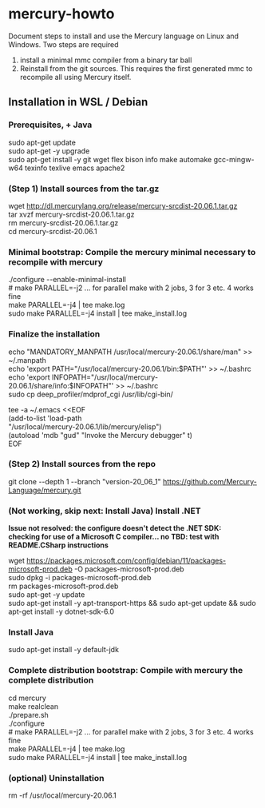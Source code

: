 # mercury-howto
Document steps to install and use the Mercury language on Linux and Windows.
Two steps are required

1. install a minimal mmc compiler from a binary tar ball
2. Reinstall from the git sources. This requires the first generated mmc to recompile all using Mercury itself.

## Installation in WSL / Debian

### Prerequisites, + Java

  sudo apt-get update  
  sudo apt-get -y upgrade  
  sudo apt-get install -y git wget flex bison info make automake gcc-mingw-w64 texinfo texlive emacs apache2  

### (Step 1) Install sources from the tar.gz

  wget http://dl.mercurylang.org/release/mercury-srcdist-20.06.1.tar.gz  
  tar xvzf mercury-srcdist-20.06.1.tar.gz  
  rm mercury-srcdist-20.06.1.tar.gz  
  cd mercury-srcdist-20.06.1  

### Minimal bootstrap: Compile the mercury minimal necessary to recompile with mercury

  ./configure --enable-minimal-install  
  \# make PARALLEL=-j2 ... for parallel make with 2 jobs, 3 for 3 etc.  4 works fine  
  make PARALLEL=-j4 | tee make.log  
  sudo make PARALLEL=-j4 install | tee make_install.log  

### Finalize the installation

  echo "MANDATORY_MANPATH /usr/local/mercury-20.06.1/share/man" >> ~/.manpath  
  echo 'export PATH="/usr/local/mercury-20.06.1/bin:$PATH"' >> ~/.bashrc  
  echo 'export INFOPATH="/usr/local/mercury-20.06.1/share/info:$INFOPATH"' >> ~/.bashrc  
  sudo cp deep_profiler/mdprof_cgi /usr/lib/cgi-bin/  

tee -a ~/.emacs <<EOF  
        (add-to-list 'load-path  
                "/usr/local/mercury-20.06.1/lib/mercury/elisp")  
        (autoload 'mdb "gud" "Invoke the Mercury debugger" t)  
EOF

### (Step 2) Install sources from the repo
                      
git clone --depth 1 --branch "version-20_06_1" https://github.com/Mercury-Language/mercury.git
  
### (Not working, skip next: Install Java) Install .NET

**Issue not resolved: the configure doesn't detect the .NET SDK:**  
  **checking for use of a Microsoft C compiler... no**
  **TBD: test with README.CSharp instructions**
  
  wget https://packages.microsoft.com/config/debian/11/packages-microsoft-prod.deb -O packages-microsoft-prod.deb  
  sudo dpkg -i packages-microsoft-prod.deb  
  rm packages-microsoft-prod.deb  
  sudo apt-get -y update  
  sudo apt-get install -y apt-transport-https && sudo apt-get update && sudo apt-get install -y dotnet-sdk-6.0  

### Install Java

  sudo apt-get install -y default-jdk

### Complete distribution bootstrap: Compile with mercury the complete distribution

  cd mercury  
  make realclean  
  ./prepare.sh  
  ./configure  
  \# make PARALLEL=-j2 ... for parallel make with 2 jobs, 3 for 3 etc. 4 works fine  
  make PARALLEL=-j4 | tee make.log  
  sudo make PARALLEL=-j4 install | tee make_install.log  

### (optional) Uninstallation

  rm -rf /usr/local/mercury-20.06.1  
